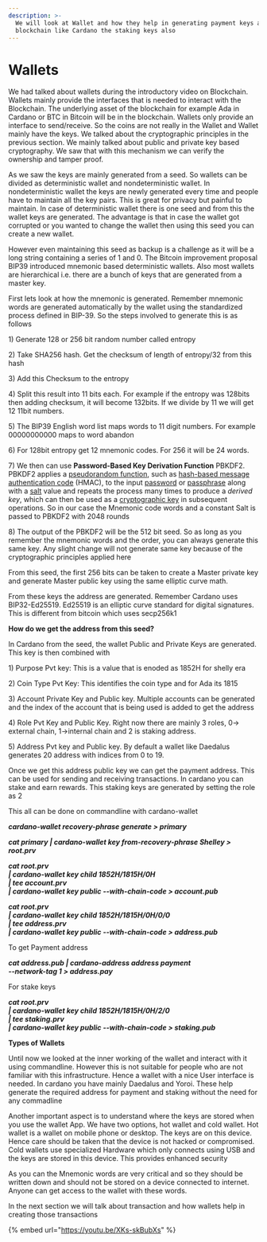 ```yaml
---
description: >-
  We will look at Wallet and how they help in generating payment keys and for
  blockchain like Cardano the staking keys also
---
```


# Wallets

We had talked about wallets during the introductory video on Blockchain. Wallets mainly provide the interfaces that is needed to interact with the Blockchain. The underlying asset of the blockchain for example Ada in Cardano or BTC in Bitcoin will be in the blockchain. Wallets only provide an interface to send/receive. So the coins are not really in the Wallet and Wallet mainly have the keys. We talked about the cryptographic principles in the previous section. We mainly talked about public and private key based cryptography. We saw that with this mechanism we can verify the ownership and tamper proof.

As we saw the keys are mainly generated from a seed. So wallets can be divided as deterministic wallet and nondeterministic wallet. In nondeterministic wallet the keys are newly generated every time and people have to maintain all the key pairs. This is great for privacy but painful to maintain. In case of deterministic wallet there is one seed and from this the wallet keys are generated. The advantage is that in case the wallet got corrupted or you wanted to change the wallet then using this seed you can create a new wallet.

However even maintaining this seed as backup is a challenge as it will be a long string containing a series of 1 and 0. The Bitcoin improvement proposal BIP39 introduced mnemonic based deterministic wallets. Also most wallets are hierarchical i.e. there are a bunch of keys that are generated from a master key.

First lets look at how the mnemonic is generated. Remember mnemonic words are generated automatically by the wallet using the standardized process defined in BIP-39. So the steps involved to generate this is as follows

1\) Generate 128 or 256 bit random number called entropy

2\) Take SHA256 hash. Get the checksum of length of entropy/32 from this hash

3\) Add this Checksum to the entropy

4\) Split this result into 11 bits each. For example if the entropy was 128bits then adding checksum, it will become 132bits. If we divide by 11 we will get 12 11bit numbers.&#x20;

5\) The BIP39 English word list maps words to 11 digit numbers. For example 00000000000 maps to word abandon

6\) For 128bit entropy get 12 mnemonic codes. For 256 it will be 24 words.

7\) We then can use **Password-Based Key Derivation Function** PBKDF2. PBKDF2 applies a [pseudorandom function](https://en.wikipedia.org/wiki/Pseudorandom\_function), such as [hash-based message authentication code](https://en.wikipedia.org/wiki/Hash-based\_message\_authentication\_code) (HMAC), to the input [password](https://en.wikipedia.org/wiki/Password) or [passphrase](https://en.wikipedia.org/wiki/Passphrase) along with a [salt](https://en.wikipedia.org/wiki/Salt\_\(cryptography\)) value and repeats the process many times to produce a _derived key_, which can then be used as a [cryptographic key](https://en.wikipedia.org/wiki/Key\_\(cryptography\)) in subsequent operations. So in our case the Mnemonic code words and a constant Salt is passed to PBKDF2 with 2048 rounds

8\) The output of the PBKDF2 will be the 512 bit seed. So as long as you remember the mnemonic words and the order, you can always generate this same key. Any slight change will not generate same key because of the cryptographic principles applied here

&#x20;From this seed, the first 256 bits can be taken to create a Master private key and generate Master public key using the same elliptic curve math.

From these keys the address are generated. Remember Cardano uses BIP32-Ed25519. Ed25519 is an elliptic curve standard for digital signatures. This is different from bitcoin which uses secp256k1

**How do we get the address from this seed?**

In Cardano from the seed, the wallet Public and Private Keys are generated. This key is then combined with

1\)  Purpose Pvt key: This is a value that is enoded as 1852H for shelly era

2\) Coin Type Pvt Key: This identifies the coin type and for Ada its 1815

3\) Account Private Key and Public key. Multiple accounts can be generated and the index of the account that is being used is added to get the address

4\) Role Pvt Key and Public Key. Right now there are mainly 3 roles, 0-> external chain, 1->internal chain and 2 is staking address.

5\) Address Pvt key and Public key. By default a wallet like Daedalus generates 20 address with indices from 0 to 19.

Once we get this address public key we can get the payment address. This can be used for sending and receiving transactions. In cardano you can stake and earn rewards. This staking keys are generated by setting the role as 2

This all can be done on commandline with cardano-wallet

_**cardano-wallet recovery-phrase generate > primary**_

_**cat primary | cardano-wallet key from-recovery-phrase Shelley > root.prv**_

_**cat root.prv**_\
_**| cardano-wallet key child 1852H/1815H/0H**_\
_**| tee account.prv**_\
_**| cardano-wallet key public --with-chain-code > account.pub**_

_**cat root.prv**_\
_**| cardano-wallet key child 1852H/1815H/0H/0/0**_\
_**| tee address.prv**_\
_**| cardano-wallet key public --with-chain-code > address.pub**_

To get Payment address

_**cat address.pub | cardano-address address payment**_\
_**--network-tag 1 > address.pay**_

For stake keys

_**cat root.prv**_\
_**| cardano-wallet key child 1852H/1815H/0H/2/0**_\
_**| tee staking.prv**_\
_**| cardano-wallet key public --with-chain-code > staking.pub**_



**Types of Wallets**

Until now we looked at the inner working of the wallet and interact with it using commandline. However this is not suitable for people who are not familiar with this infrastructure. Hence a wallet with a nice User interface is needed. In cardano you have mainly Daedalus and Yoroi. These help generate the required address for payment and staking without the need for any commadline

Another important aspect is to understand where the keys are stored when you use the wallet App. We have two options, hot wallet and cold wallet. Hot wallet is a wallet on mobile phone or desktop. The keys are on this device. Hence care should be taken that the device is not hacked or compromised. Cold wallets use specialized Hardware which only connects using USB and the keys are stored in this device. This provides enhanced security

As you can the Mnemonic words are very critical and so they should be written down and should not be stored on a device connected to internet. Anyone can get access to the wallet with these words.

In the next section we will talk about transaction and how wallets help in creating those transactions

{% embed url="https://youtu.be/XKs-skBubXs" %}

